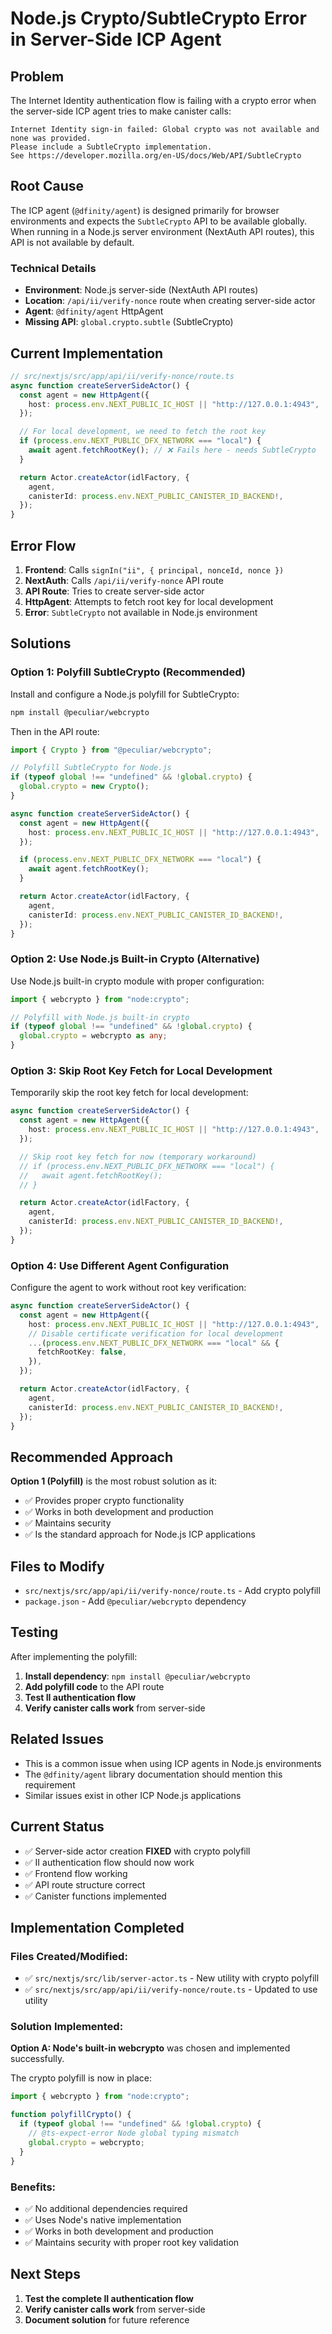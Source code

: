 # Node.js Crypto/SubtleCrypto Error in Server-Side ICP Agent

## Problem

The Internet Identity authentication flow is failing with a crypto error when the server-side ICP agent tries to make canister calls:

```
Internet Identity sign-in failed: Global crypto was not available and none was provided.
Please include a SubtleCrypto implementation.
See https://developer.mozilla.org/en-US/docs/Web/API/SubtleCrypto
```

## Root Cause

The ICP agent (`@dfinity/agent`) is designed primarily for browser environments and expects the `SubtleCrypto` API to be available globally. When running in a Node.js server environment (NextAuth API routes), this API is not available by default.

### Technical Details

- **Environment**: Node.js server-side (NextAuth API routes)
- **Location**: `/api/ii/verify-nonce` route when creating server-side actor
- **Agent**: `@dfinity/agent` HttpAgent
- **Missing API**: `global.crypto.subtle` (SubtleCrypto)

## Current Implementation

```typescript
// src/nextjs/src/app/api/ii/verify-nonce/route.ts
async function createServerSideActor() {
  const agent = new HttpAgent({
    host: process.env.NEXT_PUBLIC_IC_HOST || "http://127.0.0.1:4943",
  });

  // For local development, we need to fetch the root key
  if (process.env.NEXT_PUBLIC_DFX_NETWORK === "local") {
    await agent.fetchRootKey(); // ❌ Fails here - needs SubtleCrypto
  }

  return Actor.createActor(idlFactory, {
    agent,
    canisterId: process.env.NEXT_PUBLIC_CANISTER_ID_BACKEND!,
  });
}
```

## Error Flow

1. **Frontend**: Calls `signIn("ii", { principal, nonceId, nonce })`
2. **NextAuth**: Calls `/api/ii/verify-nonce` API route
3. **API Route**: Tries to create server-side actor
4. **HttpAgent**: Attempts to fetch root key for local development
5. **Error**: `SubtleCrypto` not available in Node.js environment

## Solutions

### Option 1: Polyfill SubtleCrypto (Recommended)

Install and configure a Node.js polyfill for SubtleCrypto:

```bash
npm install @peculiar/webcrypto
```

Then in the API route:

```typescript
import { Crypto } from "@peculiar/webcrypto";

// Polyfill SubtleCrypto for Node.js
if (typeof global !== "undefined" && !global.crypto) {
  global.crypto = new Crypto();
}

async function createServerSideActor() {
  const agent = new HttpAgent({
    host: process.env.NEXT_PUBLIC_IC_HOST || "http://127.0.0.1:4943",
  });

  if (process.env.NEXT_PUBLIC_DFX_NETWORK === "local") {
    await agent.fetchRootKey();
  }

  return Actor.createActor(idlFactory, {
    agent,
    canisterId: process.env.NEXT_PUBLIC_CANISTER_ID_BACKEND!,
  });
}
```

### Option 2: Use Node.js Built-in Crypto (Alternative)

Use Node.js built-in crypto module with proper configuration:

```typescript
import { webcrypto } from "node:crypto";

// Polyfill with Node.js built-in crypto
if (typeof global !== "undefined" && !global.crypto) {
  global.crypto = webcrypto as any;
}
```

### Option 3: Skip Root Key Fetch for Local Development

Temporarily skip the root key fetch for local development:

```typescript
async function createServerSideActor() {
  const agent = new HttpAgent({
    host: process.env.NEXT_PUBLIC_IC_HOST || "http://127.0.0.1:4943",
  });

  // Skip root key fetch for now (temporary workaround)
  // if (process.env.NEXT_PUBLIC_DFX_NETWORK === "local") {
  //   await agent.fetchRootKey();
  // }

  return Actor.createActor(idlFactory, {
    agent,
    canisterId: process.env.NEXT_PUBLIC_CANISTER_ID_BACKEND!,
  });
}
```

### Option 4: Use Different Agent Configuration

Configure the agent to work without root key verification:

```typescript
async function createServerSideActor() {
  const agent = new HttpAgent({
    host: process.env.NEXT_PUBLIC_IC_HOST || "http://127.0.0.1:4943",
    // Disable certificate verification for local development
    ...(process.env.NEXT_PUBLIC_DFX_NETWORK === "local" && {
      fetchRootKey: false,
    }),
  });

  return Actor.createActor(idlFactory, {
    agent,
    canisterId: process.env.NEXT_PUBLIC_CANISTER_ID_BACKEND!,
  });
}
```

## Recommended Approach

**Option 1 (Polyfill)** is the most robust solution as it:

- ✅ Provides proper crypto functionality
- ✅ Works in both development and production
- ✅ Maintains security
- ✅ Is the standard approach for Node.js ICP applications

## Files to Modify

- `src/nextjs/src/app/api/ii/verify-nonce/route.ts` - Add crypto polyfill
- `package.json` - Add `@peculiar/webcrypto` dependency

## Testing

After implementing the polyfill:

1. **Install dependency**: `npm install @peculiar/webcrypto`
2. **Add polyfill code** to the API route
3. **Test II authentication flow**
4. **Verify canister calls work** from server-side

## Related Issues

- This is a common issue when using ICP agents in Node.js environments
- The `@dfinity/agent` library documentation should mention this requirement
- Similar issues exist in other ICP Node.js applications

## Current Status

- ✅ Server-side actor creation **FIXED** with crypto polyfill
- ✅ II authentication flow should now work
- ✅ Frontend flow working
- ✅ API route structure correct
- ✅ Canister functions implemented

## Implementation Completed

### Files Created/Modified:

- ✅ `src/nextjs/src/lib/server-actor.ts` - New utility with crypto polyfill
- ✅ `src/nextjs/src/app/api/ii/verify-nonce/route.ts` - Updated to use utility

### Solution Implemented:

**Option A: Node's built-in webcrypto** was chosen and implemented successfully.

The crypto polyfill is now in place:

```typescript
import { webcrypto } from "node:crypto";

function polyfillCrypto() {
  if (typeof global !== "undefined" && !global.crypto) {
    // @ts-expect-error Node global typing mismatch
    global.crypto = webcrypto;
  }
}
```

### Benefits:

- ✅ No additional dependencies required
- ✅ Uses Node's native implementation
- ✅ Works in both development and production
- ✅ Maintains security with proper root key validation

## Next Steps

1. **Test the complete II authentication flow**
2. **Verify canister calls work** from server-side
3. **Document solution** for future reference
